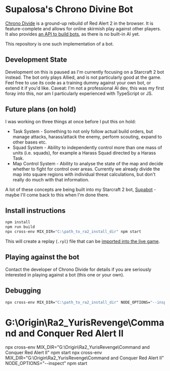 # Supalosa's Chrono Divine Bot

[Chrono Divide](https://chronodivide.com/) is a ground-up rebuild of Red Alert 2 in the browser. It is feature-complete and allows for online skirmish play against other players.
It also provides [an API to build bots](https://discord.com/channels/771701199812558848/842700851520339988), as there is no built-in AI yet.

This repository is one such implementation of a bot.

## Development State
Development on this is paused as I'm currently focusing on a Starcraft 2 bot instead.
The bot only plays Allied, and is not particularly good at the game. Feel free to use its code as a training dummy against your own bot, or extend it if you'd like. Caveat: I'm not a professional AI dev, this was my first foray into this, nor am I particularly experienced with TypeScript or JS.

## Future plans (on hold)
I was working on three things at once before I put this on hold:

 * Task System - Something to not only follow actual build orders, but manage attacks, harass/attack the enemy, perform scouting, expand to other bases etc.
 * Squad System - Ability to independently control more than one mass of units (i.e. squads), for example a Harass Squad directed by a Harass Task.
 * Map Control System - Ability to analyse the state of the map and decide whether to fight for control over areas. Currently we already divide the map into square regions with individual threat calculations, but don't really do much with that information.

A lot of these concepts are being built into my Starcraft 2 bot, [Supabot](https://github.com/Supalosa/supabot) - maybe I'll come back to this when I'm done there.

## Install instructions

```sh
npm install
npm run build
npx cross-env MIX_DIR="C:\path_to_ra2_install_dir" npm start
```

This will create a replay (`.rpl`) file that can be [imported into the live game](https://game.chronodivide.com/).

## Playing against the bot
Contact the developer of Chrono Divide for details if you are seriously interested in playing against a bot (this one or your own).

## Debugging

```sh
npx cross-env MIX_DIR="C:\path_to_ra2_install_dir" NODE_OPTIONS="--inspect" npm start
```

# G:\Origin\Ra2_YurisRevenge\Command and Conquer Red Alert II
npx cross-env MIX_DIR="G:\Origin\Ra2_YurisRevenge\Command and Conquer Red Alert II" npm start
npx cross-env MIX_DIR="G:\Origin\Ra2_YurisRevenge\Command and Conquer Red Alert II" NODE_OPTIONS="--inspect" npm start